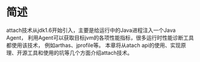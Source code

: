 # 简述

attach技术从jdk1.6开始引入，主要是给运行中的Java进程注入一个Java Agent，
利用Agent可以获取目标jvm的各项性能指标，很多运行时性能诊断工具都使用该技术，
例如arthas、jprofile等。
本章将从atach api的使用、实现原理、开源工具和使用的坑等几个方面介绍attach技术。


